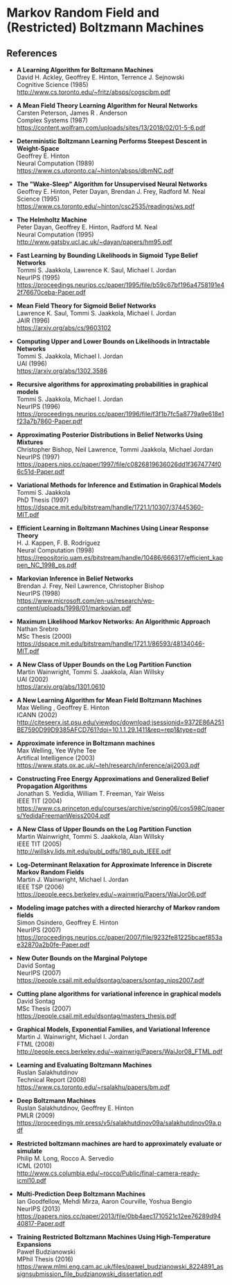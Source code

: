 Markov Random Field and (Restricted) Boltzmann Machines
=======================================================

References
----------

- <b id="Ackley1985learning"></b>
  **A Learning Algorithm for Boltzmann Machines** <br/>
  David H. Ackley, Geoffrey E. Hinton, Terrence J. Sejnowski <br/>
  Cognitive Science (1985) <br/>
  http://www.cs.toronto.edu/~fritz/absps/cogscibm.pdf

- <b id="peterson1987mean"></b>
  **A Mean Field Theory Learning Algorithm for Neural Networks** <br/>
  Carsten Peterson, James R . Anderson <br/>
  Complex Systems (1987) <br/>
  https://content.wolfram.com/uploads/sites/13/2018/02/01-5-6.pdf

- <b id="hinton1989deterministic"></b>
  **Deterministic Boltzmann Learning Performs Steepest Descent in Weight-Space** <br/>
  Geoffrey E. Hinton <br/>
  Neural Computation (1989) <br/>
  https://www.cs.utoronto.ca/~hinton/absps/dbmNC.pdf
  
- <b id="hinton1995wake"></b>
  **The "Wake-Sleep" Algorithm for Unsupervised Neural Networks** <br/>
  Geoffrey E. Hinton, Peter Dayan, Brendan J. Frey, Radford M. Neal <br/>
  Science (1995) <br/>
  https://www.cs.toronto.edu/~hinton/csc2535/readings/ws.pdf

- <b id="dayan1995helmotz"></b>
  **The Helmholtz Machine** <br/>
  Peter Dayan, Geoffrey E. Hinton, Radford M. Neal <br/>
  Neural Computation (1995) <br/>
  http://www.gatsby.ucl.ac.uk/~dayan/papers/hm95.pdf
  
- <b id="jaakkola1995fast"></b>
  **Fast Learning by Bounding Likelihoods in Sigmoid Type Belief Networks** <br/>
  Tommi S. Jaakkola, Lawrence K. Saul, Michael I. Jordan <br/>
  NeurIPS (1995) <br/>
  https://proceedings.neurips.cc/paper/1995/file/b59c67bf196a4758191e42f76670ceba-Paper.pdf

- <b id="saul1996mean"></b>
  **Mean Field Theory for Sigmoid Belief Networks** <br/>
  Lawrence K. Saul, Tommi S. Jaakkola, Michael I. Jordan <br/>
  JAIR (1996) <br/>
  https://arxiv.org/abs/cs/9603102
  
- <b id="jaakkola1996computing"></b>
  **Computing Upper and Lower Bounds on Likelihoods in Intractable Networks** <br/>
  Tommi S. Jaakkola, Michael I. Jordan <br/>
  UAI (1996) <br/>
  https://arxiv.org/abs/1302.3586

- <b id="jaakkola1996recursive"></b>
  **Recursive algorithms for approximating probabilities in graphical models** <br/>
  Tommi S. Jaakkola, Michael I. Jordan <br/>
  NeurIPS (1996) <br/>
  https://proceedings.neurips.cc/paper/1996/file/f3f1b7fc5a8779a9e618e1f23a7b7860-Paper.pdf

- <b id="bishop1997approximating"></b>
  **Approximating Posterior Distributions in Belief Networks Using Mixtures** <br/>
  Christopher Bishop, Neil Lawrence, Tommi Jaakkola, Michael Jordan <br/>
  NeurIPS (1997) <br/>
  https://papers.nips.cc/paper/1997/file/c0826819636026dd1f3674774f06c51d-Paper.pdf
  
- <b id="jaakkola1997variational"></b>
  **Variational Methods for Inference and Estimation in Graphical Models** <br/>
  Tommi S. Jaakkola <br/>
  PhD Thesis (1997) <br/>
  https://dspace.mit.edu/bitstream/handle/1721.1/10307/37445360-MIT.pdf

- <b id="kappen1998efficient"></b>
  **Efficient Learning in Boltzmann Machines Using Linear Response Theory** <br/>
  H. J. Kappen, F. B. Rodríguez <br/>
  Neural Computation (1998) <br/>
  https://repositorio.uam.es/bitstream/handle/10486/666317/efficient_kappen_NC_1998_ps.pdf
  
- <b id="frey1998markovian"></b>
  **Markovian Inference in Belief Networks** <br/>
  Brendan J. Frey, Neil Lawrence, Christopher Bishop <br/>
  NeurIPS (1998) <br/>
  https://www.microsoft.com/en-us/research/wp-content/uploads/1998/01/markovian.pdf
  
- <b id="srebro2000maximum"></b>
  **Maximum Likelihood Markov Networks: An Algorithmic Approach** <br/>
  Nathan Srebro <br/>
  MSc Thesis (2000) <br/>
  https://dspace.mit.edu/bitstream/handle/1721.1/86593/48134046-MIT.pdf

- <b id="wainwright2002new"></b>
  **A New Class of Upper Bounds on the Log Partition Function** <br/>
  Martin Wainwright, Tommi S. Jaakkola, Alan Willsky <br/>
  UAI (2002) <br/>
  https://arxiv.org/abs/1301.0610
    
- <b id="welling2002new"></b>
  **A New Learning Algorithm for Mean Field Boltzmann Machines** <br/>
  Max Welling , Geoffrey E. Hinton <br/>
  ICANN (2002) <br/>
  http://citeseerx.ist.psu.edu/viewdoc/download;jsessionid=9372E86A251BE7590D99D9385AFCD761?doi=10.1.1.29.1411&rep=rep1&type=pdf
  
- <b id="welling2003approximate"></b>
  **Approximate inference in Boltzmann machines** <br/>
  Max Welling, Yee Wyhe Tee <br/>
  Artifical Intelligence (2003) <br/>
  https://www.stats.ox.ac.uk/~teh/research/inference/aij2003.pdf
  
- <b id="yedidia2004constructing"></b>
  **Constructing Free Energy Approximations and Generalized Belief Propagation Algorithms** <br/>
  Jonathan S. Yedidia, William T. Freeman, Yair Weiss <br/>
  IEEE TIT (2004) <br/>
  https://www.cs.princeton.edu/courses/archive/spring06/cos598C/papers/YedidaFreemanWeiss2004.pdf
  
- <b id="wainwright2005new"></b>
  **A New Class of Upper Bounds on the Log Partition Function** <br/>
  Martin Wainwright, Tommi S. Jaakkola, Alan Willsky <br/>
  IEEE TIT (2005) <br/>
  http://willsky.lids.mit.edu/publ_pdfs/180_pub_IEEE.pdf
  
- <b id="wainwright2006log"></b>
  **Log-Determinant Relaxation for Approximate Inference in Discrete Markov Random Fields** <br/>
  Martin J. Wainwright, Michael I. Jordan <br/>
  IEEE TSP (2006) <br/>
  https://people.eecs.berkeley.edu/~wainwrig/Papers/WaiJor06.pdf
  
- <b id="osindero2007modeling"></b>
  **Modeling image patches with a directed hierarchy of Markov random fields** <br/>
  Simon Osindero, Geoffrey E. Hinton <br/>
  NeurIPS (2007) <br/>
  https://proceedings.neurips.cc/paper/2007/file/9232fe81225bcaef853ae32870a2b0fe-Paper.pdf
  
- <b id="sontag2007new"></b>
  **New Outer Bounds on the Marginal Polytope** <br/>
  David Sontag <br/>
  NeurIPS (2007) <br/>
  https://people.csail.mit.edu/dsontag/papers/sontag_nips2007.pdf
  
- <b id="sontag2007cutting"></b>
  **Cutting plane algorithms for variational inference in graphical models** <br/>
  David Sontag <br/>
  MSc Thesis (2007) <br/>
  https://people.csail.mit.edu/dsontag/masters_thesis.pdf
  
- <b id="wainwright2008graphical"></b>
  **Graphical Models, Exponential Families, and Variational Inference** <br/>
  Martin J. Wainwright, Michael I. Jordan <br/>
  FTML (2008) <br/>
  http://people.eecs.berkeley.edu/~wainwrig/Papers/WaiJor08_FTML.pdf
  
- <b id="salakhutdinov2008learning"></b>
  **Learning and Evaluating Boltzmann Machines** <br/>
  Ruslan Salakhutdinov <br/>
  Technical Report (2008) <br/>
  https://www.cs.toronto.edu/~rsalakhu/papers/bm.pdf
  
- <b id="salakhutdinov2008learning"></b>
  **Deep Boltzmann Machines** <br/>
  Ruslan Salakhutdinov, Geoffrey E. Hinton <br/>
  PMLR (2009) <br/>
  https://proceedings.mlr.press/v5/salakhutdinov09a/salakhutdinov09a.pdf
  
- <b id="long2010restricted"></b>
  **Restricted boltzmann machines are hard to approximately evaluate or simulate** <br/>
  Philip M. Long, Rocco A. Servedio <br/>
  ICML (2010) <br/>
  http://www.cs.columbia.edu/~rocco/Public/final-camera-ready-icml10.pdf
  
- <b id="goodfellow2013multi"></b>
  **Multi-Prediction Deep Boltzmann Machines** <br/>
  Ian Goodfellow, Mehdi Mirza, Aaron Courville, Yoshua Bengio <br/>
  NeurIPS (2013) <br/>
  https://papers.nips.cc/paper/2013/file/0bb4aec1710521c12ee76289d9440817-Paper.pdf
  
- <b id="budzianowski2016training"></b>
  **Training Restricted Boltzmann Machines Using High-Temperature Expansions** <br/>
  Paweł Budzianowski <br/>
  MPhil Thesis (2016) <br/>
  https://www.mlmi.eng.cam.ac.uk/files/pawel_budzianowski_8224891_assignsubmission_file_budzianowski_dissertation.pdf
